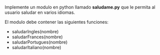 Implemente un modulo en python llamado **saludame.py** que le permita al usuario saludar en varios idiomas.

El modulo debe contener las siguientes funciones:

* saludarIngles(nombre)
* saludarFrances(nombre)
* saludarPortugues(nombre)
* saludarItaliano(nombre)